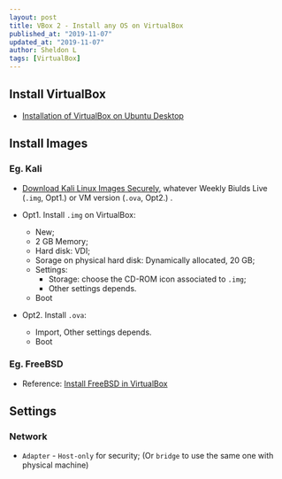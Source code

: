 ```yaml
---
layout: post
title: VBox 2 - Install any OS on VirtualBox
published_at: "2019-11-07"
updated_at: "2019-11-07"
author: Sheldon L
tags: [VirtualBox]
---
```


## Install VirtualBox

- [Installation of VirtualBox on Ubuntu Desktop](https://www.sheldonl.com/2019/09/14/00.html)

## Install Images

### Eg. Kali

- [Download Kali Linux Images Securely](https://www.kali.org/downloads/), whatever Weekly Biulds Live (`.img`, Opt1.) or VM version (`.ova`, Opt2.) .

- Opt1. Install `.img` on VirtualBox:
  - New;
  - 2 GB Memory;
  - Hard disk: VDI;
  - Sorage on physical hard disk: Dynamically allocated, 20 GB;
  - Settings: 
    - Storage: choose the CD-ROM icon associated to `.img`;
    - Other settings depends.
  - Boot

- Opt2. Install `.ova`:
  - Import, Other settings depends.
  - Boot

### Eg. FreeBSD

- Reference: [Install FreeBSD in VirtualBox](https://linuxhint.com/install_freebsd_virtualbox/)

## Settings

### Network

- `Adapter` - `Host-only` for security; (Or `bridge` to use the same one with physical machine)
